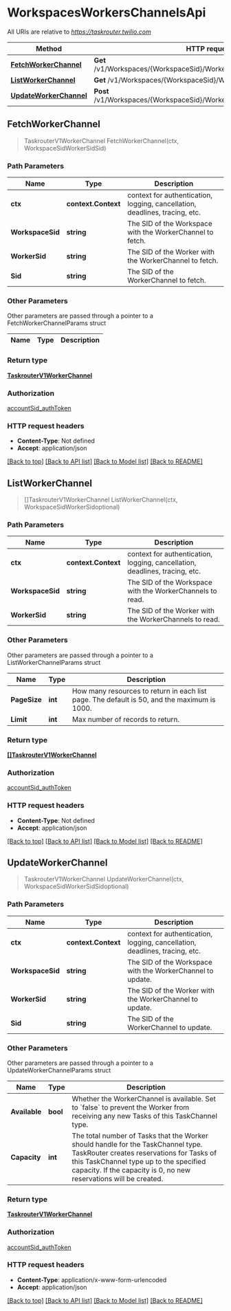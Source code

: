 # WorkspacesWorkersChannelsApi

All URIs are relative to *https://taskrouter.twilio.com*

Method | HTTP request | Description
------------- | ------------- | -------------
[**FetchWorkerChannel**](WorkspacesWorkersChannelsApi.md#FetchWorkerChannel) | **Get** /v1/Workspaces/{WorkspaceSid}/Workers/{WorkerSid}/Channels/{Sid} | 
[**ListWorkerChannel**](WorkspacesWorkersChannelsApi.md#ListWorkerChannel) | **Get** /v1/Workspaces/{WorkspaceSid}/Workers/{WorkerSid}/Channels | 
[**UpdateWorkerChannel**](WorkspacesWorkersChannelsApi.md#UpdateWorkerChannel) | **Post** /v1/Workspaces/{WorkspaceSid}/Workers/{WorkerSid}/Channels/{Sid} | 



## FetchWorkerChannel

> TaskrouterV1WorkerChannel FetchWorkerChannel(ctx, WorkspaceSidWorkerSidSid)



### Path Parameters


Name | Type | Description
------------- | ------------- | -------------
**ctx** | **context.Context** | context for authentication, logging, cancellation, deadlines, tracing, etc.
**WorkspaceSid** | **string** | The SID of the Workspace with the WorkerChannel to fetch.
**WorkerSid** | **string** | The SID of the Worker with the WorkerChannel to fetch.
**Sid** | **string** | The SID of the WorkerChannel to fetch.

### Other Parameters

Other parameters are passed through a pointer to a FetchWorkerChannelParams struct


Name | Type | Description
------------- | ------------- | -------------

### Return type

[**TaskrouterV1WorkerChannel**](TaskrouterV1WorkerChannel.md)

### Authorization

[accountSid_authToken](../README.md#accountSid_authToken)

### HTTP request headers

- **Content-Type**: Not defined
- **Accept**: application/json

[[Back to top]](#) [[Back to API list]](../README.md#documentation-for-api-endpoints)
[[Back to Model list]](../README.md#documentation-for-models)
[[Back to README]](../README.md)


## ListWorkerChannel

> []TaskrouterV1WorkerChannel ListWorkerChannel(ctx, WorkspaceSidWorkerSidoptional)



### Path Parameters


Name | Type | Description
------------- | ------------- | -------------
**ctx** | **context.Context** | context for authentication, logging, cancellation, deadlines, tracing, etc.
**WorkspaceSid** | **string** | The SID of the Workspace with the WorkerChannels to read.
**WorkerSid** | **string** | The SID of the Worker with the WorkerChannels to read.

### Other Parameters

Other parameters are passed through a pointer to a ListWorkerChannelParams struct


Name | Type | Description
------------- | ------------- | -------------
**PageSize** | **int** | How many resources to return in each list page. The default is 50, and the maximum is 1000.
**Limit** | **int** | Max number of records to return.

### Return type

[**[]TaskrouterV1WorkerChannel**](TaskrouterV1WorkerChannel.md)

### Authorization

[accountSid_authToken](../README.md#accountSid_authToken)

### HTTP request headers

- **Content-Type**: Not defined
- **Accept**: application/json

[[Back to top]](#) [[Back to API list]](../README.md#documentation-for-api-endpoints)
[[Back to Model list]](../README.md#documentation-for-models)
[[Back to README]](../README.md)


## UpdateWorkerChannel

> TaskrouterV1WorkerChannel UpdateWorkerChannel(ctx, WorkspaceSidWorkerSidSidoptional)



### Path Parameters


Name | Type | Description
------------- | ------------- | -------------
**ctx** | **context.Context** | context for authentication, logging, cancellation, deadlines, tracing, etc.
**WorkspaceSid** | **string** | The SID of the Workspace with the WorkerChannel to update.
**WorkerSid** | **string** | The SID of the Worker with the WorkerChannel to update.
**Sid** | **string** | The SID of the WorkerChannel to update.

### Other Parameters

Other parameters are passed through a pointer to a UpdateWorkerChannelParams struct


Name | Type | Description
------------- | ------------- | -------------
**Available** | **bool** | Whether the WorkerChannel is available. Set to &#x60;false&#x60; to prevent the Worker from receiving any new Tasks of this TaskChannel type.
**Capacity** | **int** | The total number of Tasks that the Worker should handle for the TaskChannel type. TaskRouter creates reservations for Tasks of this TaskChannel type up to the specified capacity. If the capacity is 0, no new reservations will be created.

### Return type

[**TaskrouterV1WorkerChannel**](TaskrouterV1WorkerChannel.md)

### Authorization

[accountSid_authToken](../README.md#accountSid_authToken)

### HTTP request headers

- **Content-Type**: application/x-www-form-urlencoded
- **Accept**: application/json

[[Back to top]](#) [[Back to API list]](../README.md#documentation-for-api-endpoints)
[[Back to Model list]](../README.md#documentation-for-models)
[[Back to README]](../README.md)

